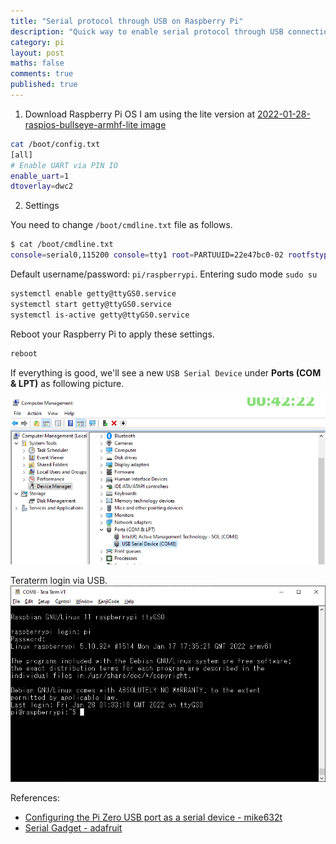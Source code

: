```yaml
---
title: "Serial protocol through USB on Raspberry Pi"
description: "Quick way to enable serial protocol through USB connection"
category: pi
layout: post
maths: false
comments: true
published: true
---
```


1. Download Raspberry Pi OS
I am using the lite version at [2022-01-28-raspios-bullseye-armhf-lite image](https://downloads.raspberrypi.org/raspios_lite_armhf/images/raspios_lite_armhf-2022-01-28/2022-01-28-raspios-bullseye-armhf-lite.zip)

```bash
cat /boot/config.txt
[all]
# Enable UART via PIN IO
enable_uart=1
dtoverlay=dwc2
```

2. Settings

You need to change `/boot/cmdline.txt` file as follows.

```bash
$ cat /boot/cmdline.txt
console=serial0,115200 console=tty1 root=PARTUUID=22e47bc0-02 rootfstype=ext4 fsck.repair=yes rootwait modules-load=dwc2,g_serial
```

Default username/password: `pi/raspberrypi`. Entering sudo mode `sudo su`

```bash
systemctl enable getty@ttyGS0.service
systemctl start getty@ttyGS0.service
systemctl is-active getty@ttyGS0.service
```
Reboot your Raspberry Pi to apply these settings.

```bash
reboot
```

If everything is good, we'll see a new `USB Serial Device` under **Ports (COM & LPT)** as following picture.

![usb-serial-devices-device-maneger](/images/posts/pi/usb-serial-devices-device-maneger.png)

Teraterm login via USB.
![Teraterm login via USB](/images/posts/pi/Tera-term-login-via-USB.png)

References:
- [Configuring the Pi Zero USB port as a serial device - mike632t](https://mike632t.wordpress.com/2020/03/30/configuring-the-pi-zero-usb-port-as-a-serial-device/)
- [Serial Gadget - adafruit](https://learn.adafruit.com/turning-your-raspberry-pi-zero-into-a-usb-gadget/serial-gadget)